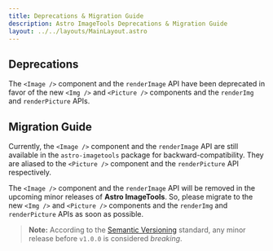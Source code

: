 ```yaml
---
title: Deprecations & Migration Guide
description: Astro ImageTools Deprecations & Migration Guide
layout: ../../layouts/MainLayout.astro
---
```


## Deprecations

The `<Image />` component and the `renderImage` API have been deprecated in favor of the new `<Img />` and `<Picture />` components and the `renderImg` and `renderPicture` APIs.

## Migration Guide

Currently, the `<Image />` component and the `renderImage` API are still available in the `astro-imagetools` package for backward-compatibility. They are aliased to the `<Picture />` component and the `renderPicture` API respectively.

The `<Image />` component and the `renderImage` API will be removed in the upcoming minor releases of **Astro ImageTools**. So, please migrate to the new `<Img />` and `<Picture />` components and the `renderImg` and `renderPicture` APIs as soon as possible.

> **Note:** According to the [Semantic Versioning](https://semver.org/) standard, any minor release before `v1.0.0` is considered *breaking*. 
